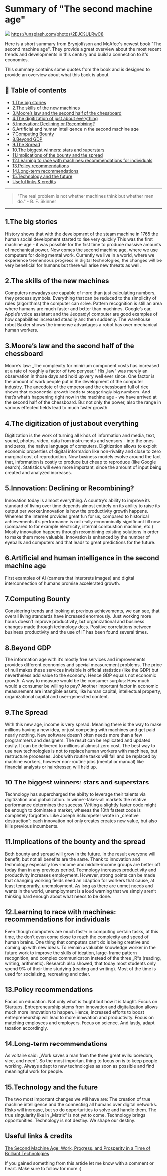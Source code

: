 # Summary of "The second machine age"
[<img src="https://images.unsplash.com/photo-1485827404703-89b55fcc595e?dpr=2&auto=format&fit=crop&w=1199&h=799&q=80&cs=tinysrgb&crop=&bg=">](
https://unsplash.com/photos/2EJCSULRwC8)
https://unsplash.com/photos/2EJCSULRwC8

Here is a short summary from Brynjolfsson and McAfee's newest book "The second machine age". They provide a great overview about the most recent trends and developments in this century and build a connection to it's economics.

This summary contains some quotes from the book and is designed to provide an overview about what this book is about.

## 📄 Table of contents

  * [1.The big stories](#1the-big-stories)
  * [2.The skills of the new machines](#2the-skills-of-the-new-machines)
  * [3.Moore’s law and the second half of the chessboard](#3moores-law-and-the-second-half-of-the-chessboard)
  * [4.The digitization of just about everything](#4the-digitization-of-just-about-everything)
  * [5.Innovation: Declining or Recombining?](#5innovation-declining-or-recombining)
  * [6.Artificial and human intelligence in the second machine age](#6artificial-and-human-intelligence-in-the-second-machine-age)
  * [7.Computing Bounty](#7computing-bounty)
  * [8.Beyond GDP](#8beyond-gdp)
  * [9.The Spread](#9the-spread)
  * [10.The biggest winners: stars and superstars](#10the-biggest-winners-stars-and-superstars)
  * [11.Implications of the bounty and the spread](#11implications-of-the-bounty-and-the-spread)
  * [12.Learning to race with machines: recommendations for individuals](#12learning-to-race-with-machines-recommendations-for-individuals)
  * [13.Policy recommendations](#13policy-recommendations)
  * [14.Long-term recommendations](#14long-term-recommendations)
  * [15.Technology and the future](#15technology-and-the-future)
  * [Useful links & credits](#useful-links-credits)


---
>"The real problem is not whether machines think but whether men do." -  B. F. Skinner
---

## 1.The big stories

History shows that with the development of the steam machine in 1765 the human social development started to rise very quickly This was the first machine age - it was possible for the first time to produce massive amounts of mechanical power.
Now comes the second machine age, where we use computers for doing mental work.
Currently we live in a world, where we experience tremendous progress in digital technologies, the changes will be very beneficial for humans but there will arise new threats as well.

## 2.The skills of the new machines

Computers nowadays are capable of more than just calculating numbers, they process symbols. Everything that can be reduced to the simplicity of rules (algorithms) the computer can solve. Pattern recognition is still an area where humans are much faster and better than machines. Google’s car, Apple’s voice assistant and the Jeopardy! computer are good examples of how capabilities increased steadily and then suddenly.
The warehouse robot Baxter shows the immense advantages a robot has over mechanical human workers.

## 3.Moore’s law and the second half of the chessboard

Moore’s law: „The complexity for minimum component costs has increased at a rate of roughly a factor of two per year.“  His „law“ was merely an observation in those days and hold up very well ever since. One factor is the amount of work people put in the development of the computer industry. The anecdote of the emperor and the chessboard full of rice shows that exponential growth leads to staggeringly big numbers. And that’s what’s happening right now in the machine age - we have arrived at the second half of the chessboard. But not only the power, also the range in various effected fields lead to much faster growth.

## 4.The digitization of just about everything

Digitization is the work of turning all kinds of information and media, text, sound, photos, video, data from instruments and sensors - into the ones and zeros, the native language of computers. Digitization allows to exploit economic properties of digital information like non-rivality and close to zero marginal cost of reproduction. Now business models evolve around the fact that, information is costly to produce but cheap to reproduce (like Google search). Statistics will even more important, since the amount of  input being created and analyzed increases.

## 5.Innovation: Declining or Recombining?

Innovation today is almost everything. A country’s ability to improve its standard of living over time depends almost entirely on its ability to raise its output per worker.Innovation is how the productivity growth happens. Whereas the Internet provides great fun for us, compared to historical achievements it’s performance is not really economically significant till now. (compared to for example electricity, internal combustion machine, etc.) Mostly innovation happens through recombining existing solutions in order to make them more valuable. Innovation is enhanced by the number of eyeballs and computers and that leads to great predictions for the future.

## 6.Artificial and human intelligence in the second machine age

First examples of AI (camera that interprets images) and digital interconnection of humans promise accelerated growth.

## 7.Computing Bounty

Considering trends and looking at previous achievements, we can see, that overall living standards have increased enormously. Just working more hours doesn’t improve productivity, but organizational and business changes made through technology does. Positive correlations between business productivity and the use of IT has been found several times.

## 8.Beyond GDP

The information age with it’s mostly free services and improvements provides different economics and special measurement problems. The price of null makes these services invisible in official statistics (like the GDP) but nevertheless add value to the economy. Hence GDP equals not economic growth. A way to measure would be the consumer surplus: How much would a consumer be willing to pay? Another important factor in economic measurement are intangible assets, like human capital, intellectual property, organizational capital and user-generated content.

## 9.The Spread

With this new age, income is very spread. Meaning there is the way to make millions having a new idea, or just competing with machines and get paid nearly nothing. New software doesn’t often needs more than a few programmers and designers. The result can be replicated and updated easily. It can be delivered to millions at almost zero cost.
The best way to use new technologies is not to replace human workers with machines, but restructure processes.
Jobs with routine tasks will fall and be replaced by machine workers, however non-routine jobs (mental or manual) like financial analysts or hairdresser, will held up.

## 10.The biggest winners: stars and superstars

Technology has supercharged the ability to leverage their talents via digitization and globalization. In winner-takes-all markets the relative performance determines the success. Writing a slightly faster code might be enough to dominate a market, whereas the 10th fastest code is completely forgotten. Like Joseph Schumpeter wrote in „creative destruction“: each innovation not only creates creates new value, but also kills previous incumbents.

## 11.Implications of the bounty and the spread

Both bounty and spread will grow in the future. In the result everyone will benefit, but not all benefits are the same. Thank to innovation and technology especially low-income and middle-income groups are better off today than in any previous period. Technology increases productivity and productivity increases employment. However, strong points can be made that changing working fields need an adaption for workers that cause, at least temporarily, unemployment. As long as there are unmet needs and wants in the world, unemployment is a loud warning that we simply aren’t thinking hard enough about what needs to be done.

## 12.Learning to race with machines: recommendations for individuals

Even though computers are much faster in computing certain tasks, at this time, the don’t even come close to reach the complexity and speed of human brains. One thing that computers can’t do is being creative and coming up with new ideas. To remain a valuable knowledge worker in the future work to improve the skills of ideation, large-frame pattern recognition, and complex communication instead of the three „R“s (reading, writing, arithmetic). Research also showed, that today most students only spend 9% of their time studying (reading and writing). Most of the time is used for socializing, recreating and other.

## 13.Policy recommendations

Focus on education. Not only what is taught but how it is taught. Focus on Startups. Entrepreneurship stems from innovation and digitalization allows much more innovation to happen. Hence, increased efforts to boost entrepreneurship will lead to more innovation and productivity. Focus on matching employees and employers. Focus on science.  And lastly, adapt taxation accordingly.

## 14.Long-term recommendations

As voltaire said: „Work saves a man from the three great evils: boredom, vice, and need“. So the most important thing to focus on is to keep people working. Always adapt to new technologies as soon as possible and find meaningful work for people.

## 15.Technology and the future

The two most important changes we will have are: The creation of true machine intelligence and the connecting all humans over digital networks. Risks will increase, but so do opportunities to solve and handle them. The true singularity like in „Matrix“ is not yet to come.
Technology brings opportunities. Technology is not destiny. We shape our destiny.



## Useful links & credits

[The Second Machine Age: Work, Progress, and Prosperity in a Time of Brilliant Technologies](https://www.amazon.de/gp/product/0393350649/ref=as_li_tl?ie=UTF8&camp=1638&creative=6742&creativeASIN=0393350649&linkCode=as2&tag=ddcr-21&linkId=4be9ca959103c4cec64bd17bedcda893)




If you gained something from this article let me know with a comment or heart. Make sure to follow for more :)


<!-- Written by Daniel Deutsch (deudan1010@gmail.com) -->
